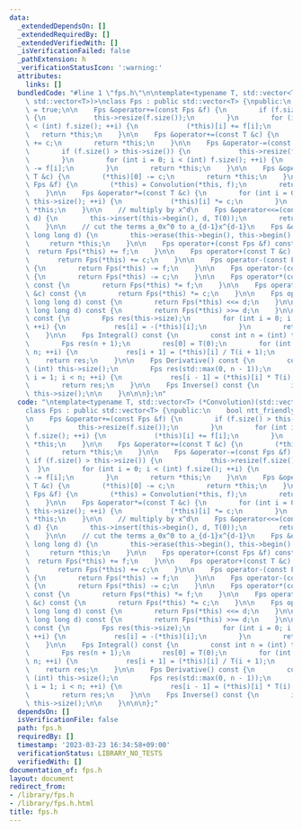 ```yaml
---
data:
  _extendedDependsOn: []
  _extendedRequiredBy: []
  _extendedVerifiedWith: []
  _isVerificationFailed: false
  _pathExtension: h
  _verificationStatusIcon: ':warning:'
  attributes:
    links: []
  bundledCode: "#line 1 \"fps.h\"\n\ntemplate<typename T, std::vector<T> (*Convolution)(std::vector<T>,\
    \ std::vector<T>)>\nclass Fps : public std::vector<T> {\npublic:\n    bool ntt_friendly_\
    \ = true;\n\n    Fps &operator+=(const Fps &f) {\n        if (f.size() > this->size())\
    \ {\n            this->resize(f.size());\n        }\n        for (int i = 0; i\
    \ < (int) f.size(); ++i) {\n            (*this)[i] += f[i];\n        }\n     \
    \   return *this;\n    }\n\n    Fps &operator+=(const T &c) {\n        (*this)[0]\
    \ += c;\n        return *this;\n    }\n\n    Fps &operator-=(const Fps &f) {\n\
    \        if (f.size() > this->size()) {\n            this->resize(f.size());\n\
    \        }\n        for (int i = 0; i < (int) f.size(); ++i) {\n            (*this)[i]\
    \ -= f[i];\n        }\n        return *this;\n    }\n\n    Fps &operator-=(const\
    \ T &c) {\n        (*this)[0] -= c;\n        return *this;\n    }\n\n    Fps &operator*=(const\
    \ Fps &f) {\n        (*this) = Convolution(*this, f);\n        return *this;\n\
    \    }\n\n    Fps &operator*=(const T &c) {\n        for (int i = 0; i < (int)\
    \ this->size(); ++i) {\n            (*this)[i] *= c;\n        }\n        return\
    \ *this;\n    }\n\n    // multiply by x^d\n    Fps &operator<<=(const long long\
    \ d) {\n        this->insert(this->begin(), d, T(0));\n        return *this;\n\
    \    }\n\n    // cut the terms a_0x^0 to a_{d-1}x^{d-1}\n    Fps &operator>>=(const\
    \ long long d) {\n        this->erase(this->begin(), this->begin() + d);\n   \
    \     return *this;\n    }\n\n    Fps operator+(const Fps &f) const {\n      \
    \  return Fps(*this) += f;\n    }\n\n    Fps operator+(const T &c) const {\n \
    \       return Fps(*this) += c;\n    }\n\n    Fps operator-(const Fps &f) const\
    \ {\n        return Fps(*this) -= f;\n    }\n\n    Fps operator-(const T &c) const\
    \ {\n        return Fps(*this) -= c;\n    }\n\n    Fps operator*(const Fps &f)\
    \ const {\n        return Fps(*this) *= f;\n    }\n\n    Fps operator*(const T\
    \ &c) const {\n        return Fps(*this) *= c;\n    }\n\n    Fps operator<<(const\
    \ long long d) const {\n        return Fps(*this) <<= d;\n    }\n\n    Fps operator>>(const\
    \ long long d) const {\n        return Fps(*this) >>= d;\n    }\n\n    Fps operator-()\
    \ const {\n        Fps res(this->size);\n        for (int i = 0; i < (int) this->size();\
    \ ++i) {\n            res[i] = -(*this)[i];\n        }\n        return res;\n\
    \    }\n\n    Fps Integral() const {\n        const int n = (int) this->size();\n\
    \        Fps res(n + 1);\n        res[0] = T(0);\n        for (int i = 0; i <\
    \ n; ++i) {\n            res[i + 1] = (*this)[i] / T(i + 1);\n        }\n    \
    \    return res;\n    }\n\n    Fps Derivative() const {\n        const int n =\
    \ (int) this->size();\n        Fps res(std::max(0, n - 1));\n        for (int\
    \ i = 1; i < n; ++i) {\n            res[i - 1] = (*this)[i] * T(i);\n        }\n\
    \        return res;\n    }\n\n    Fps Inverse() const {\n        int n = (int)\
    \ this->size();\n\n    }\n\n\n};\n"
  code: "\ntemplate<typename T, std::vector<T> (*Convolution)(std::vector<T>, std::vector<T>)>\n\
    class Fps : public std::vector<T> {\npublic:\n    bool ntt_friendly_ = true;\n\
    \n    Fps &operator+=(const Fps &f) {\n        if (f.size() > this->size()) {\n\
    \            this->resize(f.size());\n        }\n        for (int i = 0; i < (int)\
    \ f.size(); ++i) {\n            (*this)[i] += f[i];\n        }\n        return\
    \ *this;\n    }\n\n    Fps &operator+=(const T &c) {\n        (*this)[0] += c;\n\
    \        return *this;\n    }\n\n    Fps &operator-=(const Fps &f) {\n       \
    \ if (f.size() > this->size()) {\n            this->resize(f.size());\n      \
    \  }\n        for (int i = 0; i < (int) f.size(); ++i) {\n            (*this)[i]\
    \ -= f[i];\n        }\n        return *this;\n    }\n\n    Fps &operator-=(const\
    \ T &c) {\n        (*this)[0] -= c;\n        return *this;\n    }\n\n    Fps &operator*=(const\
    \ Fps &f) {\n        (*this) = Convolution(*this, f);\n        return *this;\n\
    \    }\n\n    Fps &operator*=(const T &c) {\n        for (int i = 0; i < (int)\
    \ this->size(); ++i) {\n            (*this)[i] *= c;\n        }\n        return\
    \ *this;\n    }\n\n    // multiply by x^d\n    Fps &operator<<=(const long long\
    \ d) {\n        this->insert(this->begin(), d, T(0));\n        return *this;\n\
    \    }\n\n    // cut the terms a_0x^0 to a_{d-1}x^{d-1}\n    Fps &operator>>=(const\
    \ long long d) {\n        this->erase(this->begin(), this->begin() + d);\n   \
    \     return *this;\n    }\n\n    Fps operator+(const Fps &f) const {\n      \
    \  return Fps(*this) += f;\n    }\n\n    Fps operator+(const T &c) const {\n \
    \       return Fps(*this) += c;\n    }\n\n    Fps operator-(const Fps &f) const\
    \ {\n        return Fps(*this) -= f;\n    }\n\n    Fps operator-(const T &c) const\
    \ {\n        return Fps(*this) -= c;\n    }\n\n    Fps operator*(const Fps &f)\
    \ const {\n        return Fps(*this) *= f;\n    }\n\n    Fps operator*(const T\
    \ &c) const {\n        return Fps(*this) *= c;\n    }\n\n    Fps operator<<(const\
    \ long long d) const {\n        return Fps(*this) <<= d;\n    }\n\n    Fps operator>>(const\
    \ long long d) const {\n        return Fps(*this) >>= d;\n    }\n\n    Fps operator-()\
    \ const {\n        Fps res(this->size);\n        for (int i = 0; i < (int) this->size();\
    \ ++i) {\n            res[i] = -(*this)[i];\n        }\n        return res;\n\
    \    }\n\n    Fps Integral() const {\n        const int n = (int) this->size();\n\
    \        Fps res(n + 1);\n        res[0] = T(0);\n        for (int i = 0; i <\
    \ n; ++i) {\n            res[i + 1] = (*this)[i] / T(i + 1);\n        }\n    \
    \    return res;\n    }\n\n    Fps Derivative() const {\n        const int n =\
    \ (int) this->size();\n        Fps res(std::max(0, n - 1));\n        for (int\
    \ i = 1; i < n; ++i) {\n            res[i - 1] = (*this)[i] * T(i);\n        }\n\
    \        return res;\n    }\n\n    Fps Inverse() const {\n        int n = (int)\
    \ this->size();\n\n    }\n\n\n};"
  dependsOn: []
  isVerificationFile: false
  path: fps.h
  requiredBy: []
  timestamp: '2023-03-23 16:34:58+09:00'
  verificationStatus: LIBRARY_NO_TESTS
  verifiedWith: []
documentation_of: fps.h
layout: document
redirect_from:
- /library/fps.h
- /library/fps.h.html
title: fps.h
---
```

